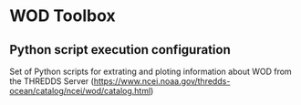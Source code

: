 # WOD Toolbox

## Python script execution configuration

Set of Python scripts for extrating and ploting information about WOD from the THREDDS Server (https://www.ncei.noaa.gov/thredds-ocean/catalog/ncei/wod/catalog.html)
